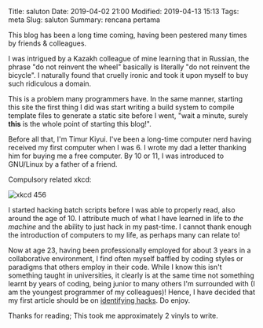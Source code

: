 Title: saluton
Date: 2019-04-02 21:00
Modified: 2019-04-13 15:13
Tags: meta
Slug: saluton
Summary: rencana pertama

This blog has been a long time coming, having been pestered many times by friends & colleagues.

I was intrigued by a Kazakh colleague of mine learning that in Russian, the phrase "do not reinvent the wheel" basically is literally "do not reinvent the bicycle". I naturally found that cruelly ironic and took it upon myself to buy such ridiculous a domain.

This is a problem many programmers have. In the same manner, starting this site the first thing I did was start writing a build system to compile template files to generate a static site before I went, "wait a minute, surely **this** is the whole point of starting this blog!".

Before all that, I'm Timur Kiyui. I've been a long-time computer nerd having received my first computer when I was 6. I wrote my dad a letter thanking him for buying me a free computer. By 10 or 11, I was introduced to GNU/Linux by a father of a friend.

Compulsory related xkcd:

![xkcd 456](https://imgs.xkcd.com/comics/cautionary.png)

I started hacking batch scripts before I was able to properly read, also around the age of 10. I attribute much of what I have learned in life to *the machine* and the ability to just hack in my past-time. I cannot thank enough the introduction of computers to my life, as perhaps many can relate to!

Now at age 23, having been professionally employed for about 3 years in a collaborative environment, I find often myself baffled by coding styles or paradigms that others employ in their code. While I know this isn't something taught in universities, it clearly is at the same time not something learnt by years of coding, being junior to many others I'm surrounded with (I am the youngest programmer of my colleagues)! Hence, I have decided that my first article should be on [identifying hacks](/identifying-hacks.html). Do enjoy.

Thanks for reading; This took me approximately 2 vinyls to write.
